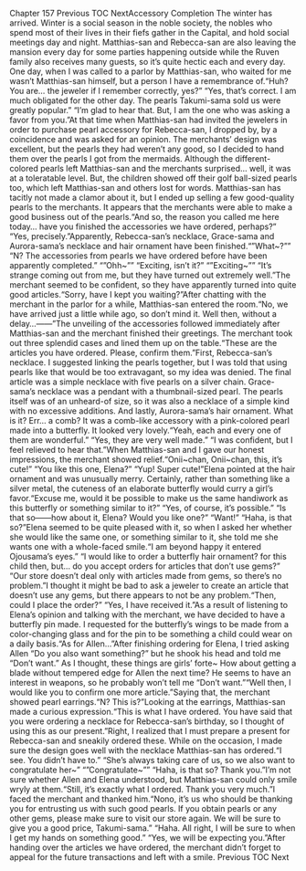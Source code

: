 Chapter 157 Previous TOC NextAccessory Completion The winter has arrived. Winter is a social season in the noble society, the nobles who spend most of their lives in their fiefs gather in the Capital, and hold social meetings day and night. Matthias-san and Rebecca-san are also leaving the mansion every day for some parties happening outside while the Ruven family also receives many guests, so it’s quite hectic each and every day. One day, when I was called to a parlor by Matthias-san, who waited for me wasn’t Matthias-san himself, but a person I have a remembrance of.“Huh? You are… the jeweler if I remember correctly, yes?” “Yes, that’s correct. I am much obligated for the other day. The pearls Takumi-sama sold us were greatly popular.” “I’m glad to hear that. But, I am the one who was asking a favor from you.”At that time when Matthias-san had invited the jewelers in order to purchase pearl accessory for Rebecca-san, I dropped by, by a coincidence and was asked for an opinion. The merchants’ design was excellent, but the pearls they had weren’t any good, so I decided to hand them over the pearls I got from the mermaids. Although the different-colored pearls left Matthias-san and the merchants surprised… well, it was at a toleratable level. But, the children showed off their golf ball-sized pearls too, which left Matthias-san and others lost for words. Matthias-san has tacitly not made a clamor about it, but I ended up selling a few good-quality pearls to the merchants. It appears that the merchants were able to make a good business out of the pearls.“And so, the reason you called me here today… have you finished the accessories we have ordered, perhaps?” “Yes, precisely.”Apparently, Rebecca-san’s necklace, Grace-sama and Aurora-sama’s necklace and hair ornament have been finished.“”What~?”” “N? The accessories from pearls we have ordered before have been apparently completed.” “”Ohh~”” “Exciting, isn’t it?” “”Exciting~”” “It’s strange coming out from me, but they have turned out extremely well.”The merchant seemed to be confident, so they have apparently turned into quite good articles.“Sorry, have I kept you waiting?”After chatting with the merchant in the parlor for a while, Matthias-san entered the room.“No, we have arrived just a little while ago, so don’t mind it. Well then, without a delay…——”The unveiling of the accessories followed immediately after Matthias-san and the merchant finished their greetings. The merchant took out three splendid cases and lined them up on the table.“These are the articles you have ordered. Please, confirm them.”First, Rebecca-san’s necklace. I suggested linking the pearls together, but I was told that using pearls like that would be too extravagant, so my idea was denied. The final article was a simple necklace with five pearls on a silver chain. Grace-sama’s necklace was a pendant with a thumbnail-sized pearl. The pearls itself was of an unheard-of size, so it was also a necklace of a simple kind with no excessive additions. And lastly, Aurora-sama’s hair ornament. What is it? Err… a comb? It was a comb-like accessory with a pink-colored pearl made into a butterfly. It looked very lovely.“Yeah, each and every one of them are wonderful.” “Yes, they are very well made.” “I was confident, but I feel relieved to hear that.”When Matthias-san and I gave our honest impressions, the merchant showed relief.“Onii~chan, Onii~chan, this, it’s cute!” “You like this one, Elena?” “Yup! Super cute!”Elena pointed at the hair ornament and was unusually merry. Certainly, rather than something like a silver metal, the cuteness of an elaborate butterfly would curry a girl’s favor.“Excuse me, would it be possible to make us the same handiwork as this butterfly or something similar to it?” “Yes, of course, it’s possible.” “Is that so——how about it, Elena? Would you like one?” “Want!” “Haha, is that so?”Elena seemed to be quite pleased with it, so when I asked her whether she would like the same one, or something similar to it, she told me she wants one with a whole-faced smile.“I am beyond happy it entered Ojousama’s eyes.” “I would like to order a butterfly hair ornament? for this child then, but… do you accept orders for articles that don’t use gems?” “Our store doesn’t deal only with articles made from gems, so there’s no problem.”I thought it might be bad to ask a jeweler to create an article that doesn’t use any gems, but there appears to not be any problem.“Then, could I place the order?” “Yes, I have received it.”As a result of listening to Elena’s opinion and talking with the merchant, we have decided to have a butterfly pin made. I requested for the butterfly’s wings to be made from a color-changing glass and for the pin to be something a child could wear on a daily basis.“As for Allen…”After finishing ordering for Elena, I tried asking Allen “Do you also want something?” but he shook his head and told me “Don’t want.” As I thought, these things are girls’ forte~ How about getting a blade without tempered edge for Allen the next time? He seems to have an interest in weapons, so he probably won’t tell me “Don’t want.”“Well then, I would like you to confirm one more article.”Saying that, the merchant showed pearl earrings.“N? This is?”Looking at the earrings, Matthias-san made a curious expression.“This is what I have ordered. You have said that you were ordering a necklace for Rebecca-san’s birthday, so I thought of using this as our present.”Right, I realized that I must prepare a present for Rebecca-san and sneakily ordered these. While on the occasion, I made sure the design goes well with the necklace Matthias-san has ordered.“I see. You didn’t have to.” “She’s always taking care of us, so we also want to congratulate her~” “”Congratulate~”” “Haha, is that so? Thank you.”I’m not sure whether Allen and Elena understood, but Matthias-san could only smile wryly at them.“Still, it’s exactly what I ordered. Thank you very much.”I faced the merchant and thanked him.“Nono, it’s us who should be thanking you for entrusting us with such good pearls. If you obtain pearls or any other gems, please make sure to visit our store again. We will be sure to give you a good price, Takumi-sama.” “Haha. All right, I will be sure to when I get my hands on something good.” “Yes, we will be expecting you.”After handing over the articles we have ordered, the merchant didn’t forget to appeal for the future transactions and left with a smile. Previous TOC Next